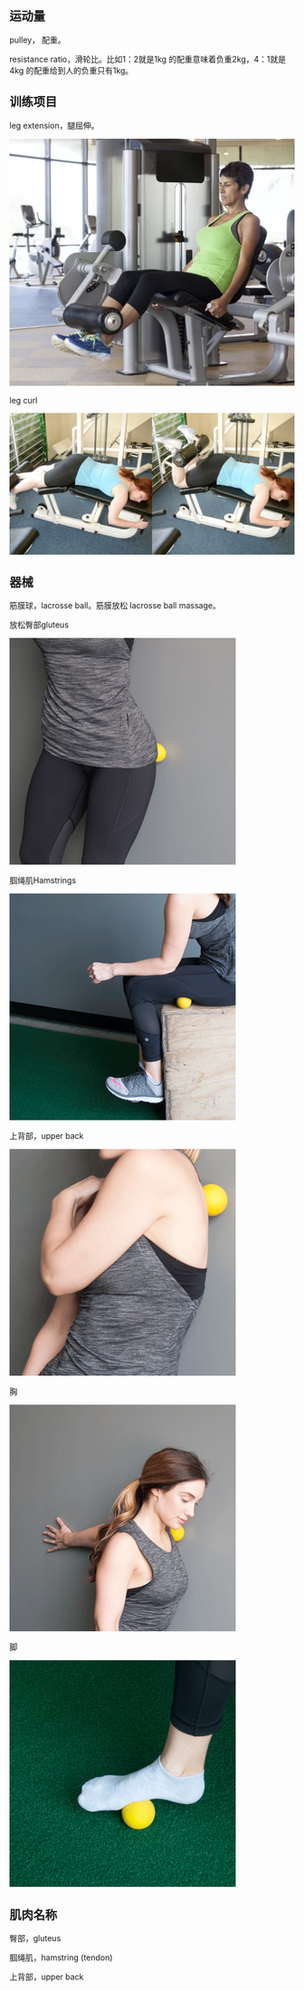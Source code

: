 ## 运动量

pulley， 配重。

resistance ratio，滑轮比。比如1：2就是1kg 的配重意味着负重2kg，4：1就是4kg 的配重给到人的负重只有1kg。



## 训练项目

leg extension，腿屈伸。

![image-20190303084922078](assets/image-20190303084922078.png)

leg curl

![image-20190303085148841](assets/image-20190303085148841.png)



## 器械

筋膜球，lacrosse ball。筋膜放松 lacrosse ball massage。

放松臀部gluteus

![img](assets/400x400_How_To_Perform_a_Lacross_Ball_Massage_on_Sore_Muscles_Glutes_Massage.gif)

腘绳肌Hamstrings

![img](assets/400x400_How_To_Perform_a_Lacross_Ball_Massage_on_Sore_Muscles_Hamstrings_Massage.gif)

上背部，upper back

![img](assets/400x400_How_To_Perform_a_Lacross_Ball_Massage_on_Sore_Muscles_Upper_Back_Massage.gif)

胸

![img](assets/400x400_How_To_Perform_a_Lacross_Ball_Massage_On_Sore_Muscles_Chest_Massage.gif)

脚

![img](assets/400x400_How_To_Perform_a_Lacross_Ball_Massage_on_Sore_Muscles_Foot_Massage.gif)

## 肌肉名称

臀部，gluteus

腘绳肌，hamstring (tendon)

上背部，upper back

